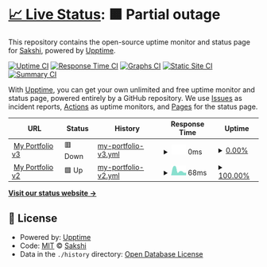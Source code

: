 # [📈 Live Status](https://Sakshi.github.io/upptime-tester): <!--live status--> **🟧 Partial outage**

This repository contains the open-source uptime monitor and status page for [Sakshi](https://Sakshi.github.io/upptime-tester), powered by [Upptime](https://github.com/upptime/upptime).

[![Uptime CI](https://github.com/Sakshi/upptime-tester/workflows/Uptime%20CI/badge.svg)](https://github.com/Sakshi/upptime-tester/actions?query=workflow%3A%22Uptime+CI%22)
[![Response Time CI](https://github.com/Sakshi/upptime-tester/workflows/Response%20Time%20CI/badge.svg)](https://github.com/Sakshi/upptime-tester/actions?query=workflow%3A%22Response+Time+CI%22)
[![Graphs CI](https://github.com/Sakshi/upptime-tester/workflows/Graphs%20CI/badge.svg)](https://github.com/Sakshi/upptime-tester/actions?query=workflow%3A%22Graphs+CI%22)
[![Static Site CI](https://github.com/Sakshi/upptime-tester/workflows/Static%20Site%20CI/badge.svg)](https://github.com/Sakshi/upptime-tester/actions?query=workflow%3A%22Static+Site+CI%22)
[![Summary CI](https://github.com/Sakshi/upptime-tester/workflows/Summary%20CI/badge.svg)](https://github.com/Sakshi/upptime-tester/actions?query=workflow%3A%22Summary+CI%22)

With [Upptime](https://upptime.js.org), you can get your own unlimited and free uptime monitor and status page, powered entirely by a GitHub repository. We use [Issues](https://github.com/Sakshi/upptime-tester/issues) as incident reports, [Actions](https://github.com/Sakshi/upptime-tester/actions) as uptime monitors, and [Pages](https://Sakshi.github.io/upptime-tester) for the status page.

<!--start: status pages-->
<!-- This summary is generated by Upptime (https://github.com/upptime/upptime) -->
<!-- Do not edit this manually, your changes will be overwritten -->
<!-- prettier-ignore -->
| URL | Status | History | Response Time | Uptime |
| --- | ------ | ------- | ------------- | ------ |
| <img alt="" src="https://icons.duckduckgo.com/ip3/sakshichoudhary.tech.ico" height="13"> [My Portfolio v3](http://sakshichoudhary.tech) | 🟥 Down | [my-portfolio-v3.yml](https://github.com/sakshi-choudhary/my-upptime/commits/HEAD/history/my-portfolio-v3.yml) | <details><summary><img alt="Response time graph" src="./graphs/my-portfolio-v3/response-time-week.png" height="20"> 0ms</summary><br><a href="https://sakshi-choudhary.github.io/my-upptime/history/my-portfolio-v3"><img alt="Response time 395" src="https://img.shields.io/endpoint?url=https%3A%2F%2Fraw.githubusercontent.com%2Fsakshi-choudhary%2Fmy-upptime%2FHEAD%2Fapi%2Fmy-portfolio-v3%2Fresponse-time.json"></a><br><a href="https://sakshi-choudhary.github.io/my-upptime/history/my-portfolio-v3"><img alt="24-hour response time 0" src="https://img.shields.io/endpoint?url=https%3A%2F%2Fraw.githubusercontent.com%2Fsakshi-choudhary%2Fmy-upptime%2FHEAD%2Fapi%2Fmy-portfolio-v3%2Fresponse-time-day.json"></a><br><a href="https://sakshi-choudhary.github.io/my-upptime/history/my-portfolio-v3"><img alt="7-day response time 0" src="https://img.shields.io/endpoint?url=https%3A%2F%2Fraw.githubusercontent.com%2Fsakshi-choudhary%2Fmy-upptime%2FHEAD%2Fapi%2Fmy-portfolio-v3%2Fresponse-time-week.json"></a><br><a href="https://sakshi-choudhary.github.io/my-upptime/history/my-portfolio-v3"><img alt="30-day response time 0" src="https://img.shields.io/endpoint?url=https%3A%2F%2Fraw.githubusercontent.com%2Fsakshi-choudhary%2Fmy-upptime%2FHEAD%2Fapi%2Fmy-portfolio-v3%2Fresponse-time-month.json"></a><br><a href="https://sakshi-choudhary.github.io/my-upptime/history/my-portfolio-v3"><img alt="1-year response time 347" src="https://img.shields.io/endpoint?url=https%3A%2F%2Fraw.githubusercontent.com%2Fsakshi-choudhary%2Fmy-upptime%2FHEAD%2Fapi%2Fmy-portfolio-v3%2Fresponse-time-year.json"></a></details> | <details><summary><a href="https://sakshi-choudhary.github.io/my-upptime/history/my-portfolio-v3">0.00%</a></summary><a href="https://sakshi-choudhary.github.io/my-upptime/history/my-portfolio-v3"><img alt="All-time uptime 75.84%" src="https://img.shields.io/endpoint?url=https%3A%2F%2Fraw.githubusercontent.com%2Fsakshi-choudhary%2Fmy-upptime%2FHEAD%2Fapi%2Fmy-portfolio-v3%2Fuptime.json"></a><br><a href="https://sakshi-choudhary.github.io/my-upptime/history/my-portfolio-v3"><img alt="24-hour uptime 0.00%" src="https://img.shields.io/endpoint?url=https%3A%2F%2Fraw.githubusercontent.com%2Fsakshi-choudhary%2Fmy-upptime%2FHEAD%2Fapi%2Fmy-portfolio-v3%2Fuptime-day.json"></a><br><a href="https://sakshi-choudhary.github.io/my-upptime/history/my-portfolio-v3"><img alt="7-day uptime 0.00%" src="https://img.shields.io/endpoint?url=https%3A%2F%2Fraw.githubusercontent.com%2Fsakshi-choudhary%2Fmy-upptime%2FHEAD%2Fapi%2Fmy-portfolio-v3%2Fuptime-week.json"></a><br><a href="https://sakshi-choudhary.github.io/my-upptime/history/my-portfolio-v3"><img alt="30-day uptime 0.00%" src="https://img.shields.io/endpoint?url=https%3A%2F%2Fraw.githubusercontent.com%2Fsakshi-choudhary%2Fmy-upptime%2FHEAD%2Fapi%2Fmy-portfolio-v3%2Fuptime-month.json"></a><br><a href="https://sakshi-choudhary.github.io/my-upptime/history/my-portfolio-v3"><img alt="1-year uptime 36.35%" src="https://img.shields.io/endpoint?url=https%3A%2F%2Fraw.githubusercontent.com%2Fsakshi-choudhary%2Fmy-upptime%2FHEAD%2Fapi%2Fmy-portfolio-v3%2Fuptime-year.json"></a></details>
| <img alt="" src="https://icons.duckduckgo.com/ip3/sakshi-choudhary.github.io.ico" height="13"> [My Portfolio v2](https://sakshi-choudhary.github.io/) | 🟩 Up | [my-portfolio-v2.yml](https://github.com/sakshi-choudhary/my-upptime/commits/HEAD/history/my-portfolio-v2.yml) | <details><summary><img alt="Response time graph" src="./graphs/my-portfolio-v2/response-time-week.png" height="20"> 68ms</summary><br><a href="https://sakshi-choudhary.github.io/my-upptime/history/my-portfolio-v2"><img alt="Response time 99" src="https://img.shields.io/endpoint?url=https%3A%2F%2Fraw.githubusercontent.com%2Fsakshi-choudhary%2Fmy-upptime%2FHEAD%2Fapi%2Fmy-portfolio-v2%2Fresponse-time.json"></a><br><a href="https://sakshi-choudhary.github.io/my-upptime/history/my-portfolio-v2"><img alt="24-hour response time 40" src="https://img.shields.io/endpoint?url=https%3A%2F%2Fraw.githubusercontent.com%2Fsakshi-choudhary%2Fmy-upptime%2FHEAD%2Fapi%2Fmy-portfolio-v2%2Fresponse-time-day.json"></a><br><a href="https://sakshi-choudhary.github.io/my-upptime/history/my-portfolio-v2"><img alt="7-day response time 68" src="https://img.shields.io/endpoint?url=https%3A%2F%2Fraw.githubusercontent.com%2Fsakshi-choudhary%2Fmy-upptime%2FHEAD%2Fapi%2Fmy-portfolio-v2%2Fresponse-time-week.json"></a><br><a href="https://sakshi-choudhary.github.io/my-upptime/history/my-portfolio-v2"><img alt="30-day response time 84" src="https://img.shields.io/endpoint?url=https%3A%2F%2Fraw.githubusercontent.com%2Fsakshi-choudhary%2Fmy-upptime%2FHEAD%2Fapi%2Fmy-portfolio-v2%2Fresponse-time-month.json"></a><br><a href="https://sakshi-choudhary.github.io/my-upptime/history/my-portfolio-v2"><img alt="1-year response time 97" src="https://img.shields.io/endpoint?url=https%3A%2F%2Fraw.githubusercontent.com%2Fsakshi-choudhary%2Fmy-upptime%2FHEAD%2Fapi%2Fmy-portfolio-v2%2Fresponse-time-year.json"></a></details> | <details><summary><a href="https://sakshi-choudhary.github.io/my-upptime/history/my-portfolio-v2">100.00%</a></summary><a href="https://sakshi-choudhary.github.io/my-upptime/history/my-portfolio-v2"><img alt="All-time uptime 100.00%" src="https://img.shields.io/endpoint?url=https%3A%2F%2Fraw.githubusercontent.com%2Fsakshi-choudhary%2Fmy-upptime%2FHEAD%2Fapi%2Fmy-portfolio-v2%2Fuptime.json"></a><br><a href="https://sakshi-choudhary.github.io/my-upptime/history/my-portfolio-v2"><img alt="24-hour uptime 100.00%" src="https://img.shields.io/endpoint?url=https%3A%2F%2Fraw.githubusercontent.com%2Fsakshi-choudhary%2Fmy-upptime%2FHEAD%2Fapi%2Fmy-portfolio-v2%2Fuptime-day.json"></a><br><a href="https://sakshi-choudhary.github.io/my-upptime/history/my-portfolio-v2"><img alt="7-day uptime 100.00%" src="https://img.shields.io/endpoint?url=https%3A%2F%2Fraw.githubusercontent.com%2Fsakshi-choudhary%2Fmy-upptime%2FHEAD%2Fapi%2Fmy-portfolio-v2%2Fuptime-week.json"></a><br><a href="https://sakshi-choudhary.github.io/my-upptime/history/my-portfolio-v2"><img alt="30-day uptime 100.00%" src="https://img.shields.io/endpoint?url=https%3A%2F%2Fraw.githubusercontent.com%2Fsakshi-choudhary%2Fmy-upptime%2FHEAD%2Fapi%2Fmy-portfolio-v2%2Fuptime-month.json"></a><br><a href="https://sakshi-choudhary.github.io/my-upptime/history/my-portfolio-v2"><img alt="1-year uptime 100.00%" src="https://img.shields.io/endpoint?url=https%3A%2F%2Fraw.githubusercontent.com%2Fsakshi-choudhary%2Fmy-upptime%2FHEAD%2Fapi%2Fmy-portfolio-v2%2Fuptime-year.json"></a></details>

<!--end: status pages-->

[**Visit our status website →**](https://Sakshi.github.io/upptime-tester)

## 📄 License

- Powered by: [Upptime](https://github.com/upptime/upptime)
- Code: [MIT](./LICENSE) © [Sakshi](https://Sakshi.github.io/upptime-tester)
- Data in the `./history` directory: [Open Database License](https://opendatacommons.org/licenses/odbl/1-0/)
